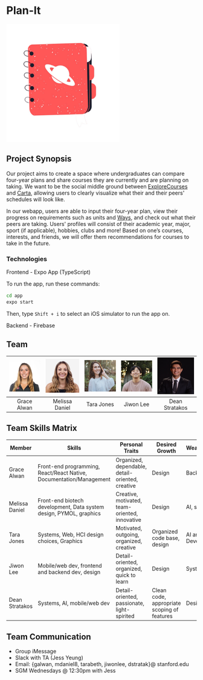 # Plan-It
<img src=images/logo.jpeg width=300 />

## Project Synopsis
Our project aims to create a space where undergraduates can compare four-year
plans and share courses they are currently and are planning on taking. We want
to be the social middle ground between
[ExploreCourses](https://explorecourses.stanford.edu) and
[Carta](https://carta-beta.stanford.edu), allowing users to clearly visualize
what their and their peers' schedules will look like. 

In our webapp, users are able to input their four-year plan, view their progress
on requirements such as units and [Ways](https://ways.stanford.edu), and check
out what their peers are taking. Users' profiles will consist of their academic
year, major, sport (if applicable), hobbies, clubs and more! Based on one’s
courses, interests, and friends, we will offer them recommendations for courses
to take in the future.

### Technologies
Frontend - Expo App (TypeScript)

To run the app, run these commands:

```sh
cd app
expo start
```

Then, type `Shift + i` to select an iOS simulator to run the app on.

Backend - Firebase

## Team
| <img src=images/grace.JPG width=160/> | <img src=images/mel.jpeg width=160/> | <img src=images/tara.jpeg width=160/> | <img src=images/jiwon.jpeg width=160/> | <img src=images/dean.jpg width=160/> |
| :---: | :---: | :---: | :---: | :---: |
| Grace Alwan | Melissa Daniel | Tara Jones | Jiwon Lee | Dean Stratakos |

## Team Skills Matrix
| Member | Skills | Personal Traits | Desired Growth | Weaknesses |
| --- | --- | --- | --- | --- |
| Grace Alwan | Front-end programming, React/React Native, Documentation/Management | Organized, dependable, detail-oriented, creative | Design | Backend |
| Melissa Daniel | Front-end biotech development, Data system design, PYMOL, graphics | Creative, motivated, team-oriented, innovative | Design | AI, systems |
| Tara Jones | Systems, Web, HCI design choices, Graphics | Motivated, outgoing, organized, creative | Organized code base, design | AI and App Development |
| Jiwon Lee | Mobile/web dev, frontend and backend dev, design | Detail-oriented, organized, quick to learn | Design | Systems, AI |
| Dean Stratakos | Systems, AI, mobile/web dev | Detail-oriented, passionate, light-spirited | Clean code, appropriate scoping of features | Design |

## Team Communication
* Group iMessage
* Slack with TA (Jess Yeung)
* Email: {galwan, mdaniel8, tarabeth, jiwonlee, dstratak}@ stanford.edu
* SGM Wednesdays @ 12:30pm with Jess
